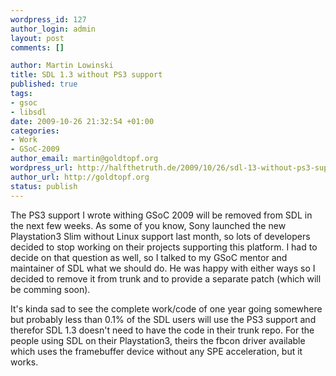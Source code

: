 ```yaml
--- 
wordpress_id: 127
author_login: admin
layout: post
comments: []

author: Martin Lowinski
title: SDL 1.3 without PS3 support
published: true
tags: 
- gsoc
- libsdl
date: 2009-10-26 21:32:54 +01:00
categories: 
- Work
- GSoC-2009
author_email: martin@goldtopf.org
wordpress_url: http://halfthetruth.de/2009/10/26/sdl-13-without-ps3-support/
author_url: http://goldtopf.org
status: publish
---
```

The PS3 support I wrote withing GSoC 2009 will be removed from SDL in the next few weeks. As some of you know, Sony launched the new Playstation3 Slim without Linux support last month, so lots of developers decided to stop working on their projects supporting this platform. I had to decide on that question as well, so I talked to my GSoC mentor and maintainer of SDL what we should do. He was happy with either ways so I decided to remove it from trunk and to provide a separate patch (which will be comming soon).

It's kinda sad to see the complete work/code of one year going somewhere but probably less than 0.1% of the SDL users will use the PS3 support and therefor SDL 1.3 doesn't need to have the code in their trunk repo. For the people using SDL on their Playstation3, theirs the fbcon driver available which uses the framebuffer device without any SPE acceleration, but it works.

